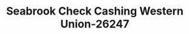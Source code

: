 ---
f_zip-code: 77586
f_state-code: TX
title: Seabrook Check Cashing Western Union-26247
f_phone: 281-474-3555
f_city-only: Seabrook
f_address: 1213 Bayport Boulevard Seabrook
f_location-unique-id: '26247'
slug: seabrook-check-cashing-western-union-26247
updated-on: '2024-05-30T13:46:58.046Z'
created-on: '2024-05-30T13:36:59.803Z'
published-on: '2024-05-30T13:54:32.469Z'
f_city-state: cms/city/seabrook-tx.md
f_company: cms/company/seabrook-check-cashing-western-union.md
f_state: cms/state/texas.md
layout: '[payday-loan].html'
tags: payday-loan
---